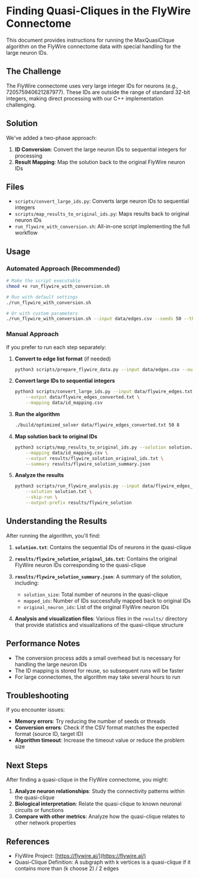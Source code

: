 # Finding Quasi-Cliques in the FlyWire Connectome

This document provides instructions for running the MaxQuasiClique algorithm on the FlyWire connectome data with special handling for the large neuron IDs.

## The Challenge

The FlyWire connectome uses very large integer IDs for neurons (e.g., 720575940621287977). These IDs are outside the range of standard 32-bit integers, making direct processing with our C++ implementation challenging.

## Solution

We've added a two-phase approach:

1. **ID Conversion**: Convert the large neuron IDs to sequential integers for processing
2. **Result Mapping**: Map the solution back to the original FlyWire neuron IDs

## Files

- `scripts/convert_large_ids.py`: Converts large neuron IDs to sequential integers
- `scripts/map_results_to_original_ids.py`: Maps results back to original neuron IDs
- `run_flywire_with_conversion.sh`: All-in-one script implementing the full workflow

## Usage

### Automated Approach (Recommended)

```bash
# Make the script executable
chmod +x run_flywire_with_conversion.sh

# Run with default settings
./run_flywire_with_conversion.sh

# Or with custom parameters
./run_flywire_with_conversion.sh --input data/edges.csv --seeds 50 --threads 8 --timeout 3600
```

### Manual Approach

If you prefer to run each step separately:

1. **Convert to edge list format** (if needed)
   ```bash
   python3 scripts/prepare_flywire_data.py --input data/edges.csv --output data/flywire_edges.txt
   ```

2. **Convert large IDs to sequential integers**
   ```bash
   python3 scripts/convert_large_ids.py --input data/flywire_edges.txt \
       --output data/flywire_edges_converted.txt \
       --mapping data/id_mapping.csv
   ```

3. **Run the algorithm**
   ```bash
   ./build/optimized_solver data/flywire_edges_converted.txt 50 8
   ```

4. **Map solution back to original IDs**
   ```bash
   python3 scripts/map_results_to_original_ids.py --solution solution.txt \
       --mapping data/id_mapping.csv \
       --output results/flywire_solution_original_ids.txt \
       --summary results/flywire_solution_summary.json
   ```

5. **Analyze the results**
   ```bash
   python3 scripts/run_flywire_analysis.py --input data/flywire_edges_converted.txt \
       --solution solution.txt \
       --skip-run \
       --output-prefix results/flywire_solution
   ```

## Understanding the Results

After running the algorithm, you'll find:

1. **`solution.txt`**: Contains the sequential IDs of neurons in the quasi-clique

2. **`results/flywire_solution_original_ids.txt`**: Contains the original FlyWire neuron IDs corresponding to the quasi-clique

3. **`results/flywire_solution_summary.json`**: A summary of the solution, including:
   - `solution_size`: Total number of neurons in the quasi-clique
   - `mapped_ids`: Number of IDs successfully mapped back to original IDs
   - `original_neuron_ids`: List of the original FlyWire neuron IDs

4. **Analysis and visualization files**: Various files in the `results/` directory that provide statistics and visualizations of the quasi-clique structure

## Performance Notes

- The conversion process adds a small overhead but is necessary for handling the large neuron IDs
- The ID mapping is stored for reuse, so subsequent runs will be faster
- For large connectomes, the algorithm may take several hours to run

## Troubleshooting

If you encounter issues:

- **Memory errors**: Try reducing the number of seeds or threads
- **Conversion errors**: Check if the CSV format matches the expected format (source ID, target ID)
- **Algorithm timeout**: Increase the timeout value or reduce the problem size

## Next Steps

After finding a quasi-clique in the FlyWire connectome, you might:

1. **Analyze neuron relationships**: Study the connectivity patterns within the quasi-clique
2. **Biological interpretation**: Relate the quasi-clique to known neuronal circuits or functions
3. **Compare with other metrics**: Analyze how the quasi-clique relates to other network properties

## References

- FlyWire Project: [https://flywire.ai/](https://flywire.ai/)
- Quasi-Clique Definition: A subgraph with k vertices is a quasi-clique if it contains more than (k choose 2) / 2 edges